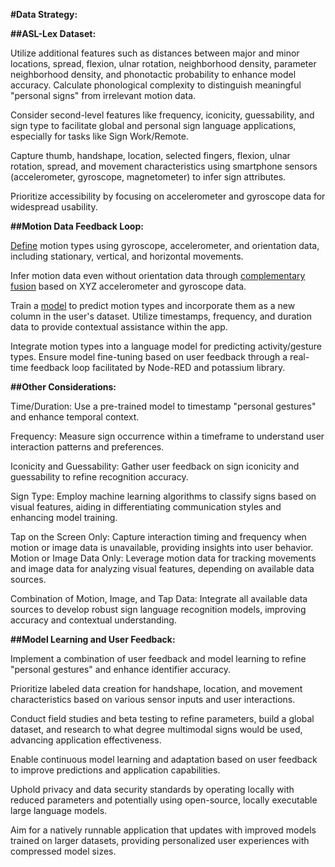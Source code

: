 **#Data Strategy:**

**##ASL-Lex Dataset:**

Utilize additional features such as distances between major and minor locations, spread, flexion, ulnar rotation, neighborhood density, parameter neighborhood density, and phonotactic probability to enhance model accuracy. Calculate phonological complexity to distinguish meaningful "personal signs" from irrelevant motion data.

Consider second-level features like frequency, iconicity, guessability, and sign type to facilitate global and personal sign language applications, especially for tasks like Sign Work/Remote.

Capture thumb, handshape, location, selected fingers, flexion, ulnar rotation, spread, and movement characteristics using smartphone sensors (accelerometer, gyroscope, magnetometer) to infer sign attributes. 

Prioritize accessibility by focusing on accelerometer and gyroscope data for widespread usability.

**##Motion Data Feedback Loop:**

[Define](motion_type_function.md) motion types using gyroscope, accelerometer, and orientation data, including stationary, vertical, and horizontal movements.

Infer motion data even without orientation data through [complementary fusion](complementary_filter_euler_angle.md) based on XYZ accelerometer and gyroscope data.

Train a [model](motion_type_model_example.md) to predict motion types and incorporate them as a new column in the user's dataset. Utilize timestamps, frequency, and duration data to provide contextual assistance within the app.

Integrate motion types into a language model for predicting activity/gesture types. Ensure model fine-tuning based on user feedback through a real-time feedback loop facilitated by Node-RED and potassium library.

**##Other Considerations:**

Time/Duration: Use a pre-trained model to timestamp "personal gestures" and enhance temporal context.

Frequency: Measure sign occurrence within a timeframe to understand user interaction patterns and preferences.

Iconicity and Guessability: Gather user feedback on sign iconicity and guessability to refine recognition accuracy.

Sign Type: Employ machine learning algorithms to classify signs based on visual features, aiding in differentiating communication styles and enhancing model training.

Tap on the Screen Only: Capture interaction timing and frequency when motion or image data is unavailable, providing insights into user behavior.
Motion or Image Data Only: Leverage motion data for tracking movements and image data for analyzing visual features, depending on available data sources.

Combination of Motion, Image, and Tap Data: Integrate all available data sources to develop robust sign language recognition models, improving accuracy and contextual understanding.

**##Model Learning and User Feedback:**

Implement a combination of user feedback and model learning to refine "personal gestures" and enhance identifier accuracy.

Prioritize labeled data creation for handshape, location, and movement characteristics based on various sensor inputs and user interactions.

Conduct field studies and beta testing to refine parameters, build a global dataset, and research to what degree multimodal signs would be used, advancing application effectiveness.

Enable continuous model learning and adaptation based on user feedback to improve predictions and application capabilities.

Uphold privacy and data security standards by operating locally with reduced parameters and potentially using open-source, locally executable large language models.

Aim for a natively runnable application that updates with improved models trained on larger datasets, providing personalized user experiences with compressed model sizes.
